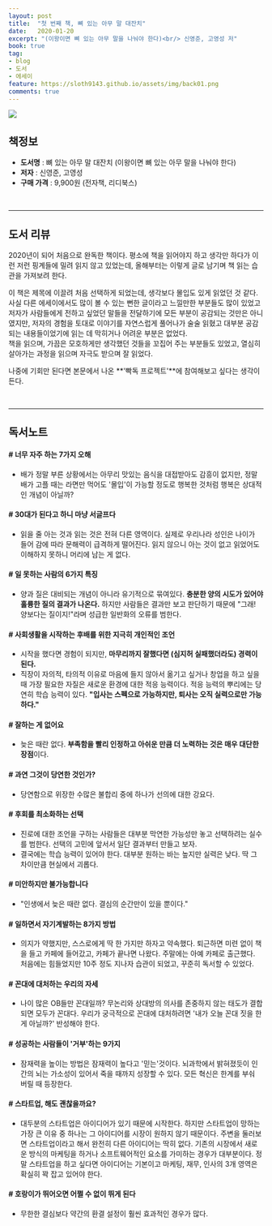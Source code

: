 ```yaml
---
layout: post
title:  "첫 번째 책, 뼈 있는 아무 말 대잔치"
date:   2020-01-20
excerpt: "(이왕이면 뼈 있는 아무 말을 나눠야 한다)<br/> 신영준, 고영성 저"
book: true
tag:
- blog
- 도서
- 에세이
feature: https://sloth9143.github.io/assets/img/back01.png
comments: true
---
```


![](https://sloth9143.github.io/assets/img/book/book-01.jpg)

## 책정보
   - **도서명** : 뼈 있는 아무 말 대잔치 (이왕이면 뼈 있는 아무 말을 나눠야 한다)
   - **저자** :  신영준, 고영성
   - **구매 가격** : 9,900원 (전자책, 리디북스)

&nbsp;&nbsp;

---

## 도서 리뷰

2020년이 되어 처음으로 완독한 책이다. 평소에 책을 읽어야지 하고 생각만 하다가 이런 저런 핑계들에 밀려 읽지 않고 있었는데, 올해부터는 이렇게 글로 남기며 책 읽는 습관을 가져보려 한다.

이 책은 제목에 이끌려 처음 선택하게 되었는데, 생각보다 몰입도 있게 읽었던 것 같다.<br/>
사실 다른 에세이에서도 많이 볼 수 있는 뻔한 글이라고 느낄만한 부분들도 많이 있었고 저자가 사람들에게 전하고 싶었던 말들을 전달하기에 모든 부분이 공감되는 것만은 아니였지만, 저자의 경험을 토대로 이야기를 자연스럽게 풀어나가 술술 읽혔고 대부분 공감되는 내용들이었기에 읽는 데 막히거나 어려운 부분은 없었다.<br/>
책을 읽으며, 가끔은 모호하게만 생각했던 것들을 꼬집어 주는 부분들도 있었고, 열심히 살아가는 과정을 읽으며 자극도 받으며 잘 읽었다.

나중에 기회만 된다면 본문에서 나온 **'빡독 프로젝트'**에 참여해보고 싶다는 생각이 든다.

&nbsp;&nbsp;

---

## 독서노트

#### # 너무 자주 하는 7가지 오해
 - 배가 정말 부른 상황에서는 아무리 맛있는 음식을 대접받아도 감흥이 없지만, 정말 배가 고플 때는 라면만 먹어도 '몰입'이 가능할 정도로 행복한 것처럼 행복은 상대적인 개념이 아닐까?

#### # 30대가 된다고 하니 마냥 서글프다
 - 읽을 줄 아는 것과 읽는 것은 전혀 다른 영역이다. 실제로 우리나라 성인은 나이가 들어 감에 따라 문해력이 급격하게 떨어진다. 읽지 않으니 아는 것이 없고 읽었어도 이해하지 못하니 머리에 남는 게 없다.

#### # 일 못하는 사람의 6가지 특징
 - 양과 질은 대비되는 개념이 아니라 유기적으로 묶여있다. **충분한 양의 시도가 있어야 훌륭한 질의 결과가 나온다.** 하지만 사람들은 결과만 보고 판단하기 때문에 "그래! 양보다는 질이지!"라며 성급한 일반화의 오류를 범한다.

#### # 사회생활을 시작하는 후배를 위한 지극히 개인적인 조언
 - 시작을 했다면 경험이 되지만, **마무리까지 잘했다면 (심지허 실패했더라도) 경력이 된다.**
 - 직장이 자의적, 타의적 이유로 마음에 들지 않아서 옮기고 싶거나 창업을 하고 싶을 때 가장 필요한 자질은 새로운 환경에 대한 적응 능력이다. 적응 능력의 뿌리에는 당연히 학습 능력이 있다. **"입사는 스펙으로 가능하지만, 퇴사는 오직 실력으로만 가능하다."**

#### # 잘하는 게 없어요
 - 늦은 때란 없다. **부족함을 빨리 인정하고 아쉬운 만큼 더 노력하는 것은 매우 대단한 장점**이다.

#### # 과연 그것이 당연한 것인가?
 - 당연함으로 위장한 수많은 불합리 중에 하나가 선의에 대한 강요다.

#### # 후회를 최소화하는 선택
 - 진로에 대한 조언을 구하는 사람들은 대부분 막연한 가능성만 놓고 선택하려는 실수를 범한다. 선택의 고민에 앞서서 일단 결과부터 만들고 보자.
 - 결국에는 학습 능력이 있어야 한다. 대부분 원하는 바는 높지만 실력은 낮다. 딱 그 차이만큼 현실에서 괴롭다.

#### # 미안하지만 불가능합니다
 - "인생에서 늦은 때란 없다. 결심의 순간만이 있을 뿐이다."

#### # 일하면서 자기계발하는 8가지 방법
 - 의지가 약했지만, 스스로에게 딱 한 가지만 하자고 약속했다. 퇴근하면 미련 없이 책을 들고 카페에 들어갔고, 카페가 끝나면 나왔다. 주말에는 아예 카페로 출근했다. 처음에는 힘들었지만 10주 정도 지나자 습관이 되었고, 꾸준히 독서할 수 있었다.

#### # 꼰대에 대처하는 우리의 자세
 - 나이 많은 OB들만 꼰대일까? 무논리와 상대방의 의사를 존중하지 않는 태도가 결합되면 모두가 꼰대다. 우리가 궁극적으로 꼰대에 대처하려면 '내가 오늘 꼰대 짓을 한 게 아닐까?' 반성해야 한다.

#### # 성공하는 사람들이 '거부'하는 9가지
 - 잠재력을 높이는 방법은 잠재력이 높다고 '믿는'것이다. 뇌과학에서 밝혀졌듯이 인간의 뇌는 가소성이 있어서 죽을 때까지 성장할 수 있다. 모든 혁신은 한계를 부숴 버릴 때 등장한다.

#### # 스타트업, 해도 괜찮을까요?
 - 대두분의 스타트업은 아이디어가 있기 때문에 시작한다. 하지만 스타트업이 망하는 가장 큰 이유 중 하나는 그 아이디어를 시장이 원하지 않기 때문이다. 주변을 둘러보면 스타트업이라고 해서 완전히 다른 아이디어는 딱히 없다. 기존의 시장에서 새로운 방식의 마케팅을 하거나 소프트웨어적인 요소를 가미하는 경우가 대부분이다. 정말 스타트업을 하고 싶다면 아이디어는 기본이고 마케팅, 재무, 인사의 3개 영역은 확실히 꽉 잡고 있어야 한다.

#### # 호랑이가 뛰어오면 어쩔 수 없이 뛰게 된다
 - 무한한 결심보다 약간의 환결 설정이 훨씬 효과적인 경우가 많다.

